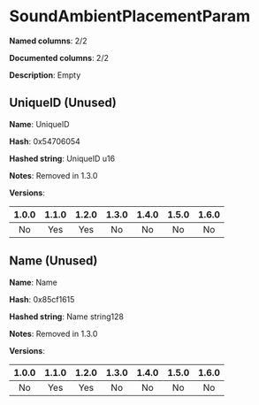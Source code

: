 # SoundAmbientPlacementParam
**Named columns**: 2/2

**Documented columns**: 2/2

**Description**: Empty
## UniqueID (Unused)

**Name**: UniqueID

**Hash**: 0x54706054

**Hashed string**: UniqueID u16

**Notes**: Removed in 1.3.0

**Versions**: 

 | 1.0.0 | 1.1.0 | 1.2.0 | 1.3.0 | 1.4.0 | 1.5.0 | 1.6.0
|:--:|:--:|:--:|:--:|:--:|:--:|:--:|
| No | Yes | Yes | No | No | No | No| 


## Name (Unused)

**Name**: Name

**Hash**: 0x85cf1615

**Hashed string**: Name string128

**Notes**: Removed in 1.3.0

**Versions**: 

 | 1.0.0 | 1.1.0 | 1.2.0 | 1.3.0 | 1.4.0 | 1.5.0 | 1.6.0
|:--:|:--:|:--:|:--:|:--:|:--:|:--:|
| No | Yes | Yes | No | No | No | No| 



